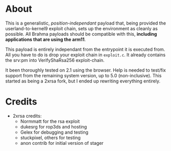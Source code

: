 About
==============
This is a generalistic, _position-independant_ payload that, being provided the userland-to-kernel9 exploit chain, sets up the environment as cleanly as possible. All Brahma payloads should be compatible with this, **including applications that are using the arm11**.

This payload is entirely independant from the entrypoint it is executed from. All you have to do is drop your exploit chain in `exploit.c`.
It already contains the srv:pm into VerifyShaRsa256 exploit-chain.

It been thoroughly tested on 2.1 using the browser. Help is needed to test/fix support from the remaining system version, up to 5.0 (non-inclusive).
This started as being a 2xrsa fork, but I ended up rewriting everything entirely.

Credits
==============
- 2xrsa credits:
    - Normmatt for the rsa exploit
    - dukesrg for rop3ds and hosting
    - Gelex for debugging and testing
    - stuckpixel, others for testing
    - anon contrib for initial version of stager
